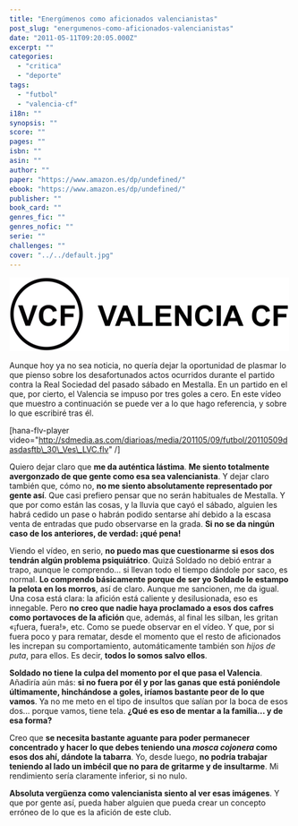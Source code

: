 ```yaml
---
title: "Energúmenos como aficionados valencianistas"
post_slug: "energumenos-como-aficionados-valencianistas"
date: "2011-05-11T09:20:05.000Z"
excerpt: ""
categories: 
  - "critica"
  - "deporte"
tags: 
  - "futbol"
  - "valencia-cf"
i18n: ""
synopsis: ""
score: ""
pages: ""
isbn: ""
asin: ""
author: ""
paper: "https://www.amazon.es/dp/undefined/"
ebook: "https://www.amazon.es/dp/undefined/"
publisher: ""
book_card: ""
genres_fic: ""
genres_nofic: ""
serie: ""
challenges: ""
cover: "../../default.jpg"
---
```


![](images/VCF-texto.png "VCF - Valencia CF")

Aunque hoy ya no sea noticia, no quería dejar la oportunidad de plasmar lo que pienso sobre los desafortunados actos ocurridos durante el partido contra la Real Sociedad del pasado sábado en Mestalla. En un partido en el que, por cierto, el Valencia se impuso por tres goles a cero. En este vídeo que muestro a continuación se puede ver a lo que hago referencia, y sobre lo que escribiré tras él.

\[hana-flv-player video="http://sdmedia.as.com/diarioas/media/201105/09/futbol/20110509dasdasftb\_30\_Ves\_LVC.flv" /\]

Quiero dejar claro que **me da auténtica lástima**. **Me siento totalmente avergonzado de que gente como esa sea valencianista**. Y dejar claro también que, cómo no, **no me siento absolutamente representado por gente así**. Que casi prefiero pensar que no serán habituales de Mestalla. Y que por como están las cosas, y la lluvia que cayó el sábado, alguien les habrá cedido un pase o habrán podido sentarse ahí debido a la escasa venta de entradas que pudo observarse en la grada. **Si no se da ningún caso de los anteriores, de verdad: ¡qué pena!**

Viendo el vídeo, en serio, **no puedo mas que cuestionarme si esos dos tendrán algún problema psiquiátrico**. Quizá Soldado no debió entrar a trapo, aunque le comprendo... si llevan todo el tiempo dándole por saco, es normal. **Lo comprendo básicamente porque de ser yo Soldado le estampo la pelota en los morros**, así de claro. Aunque me sancionen, me da igual. Una cosa está clara: la afición está caliente y desilusionada, eso es innegable. Pero **no creo que nadie haya proclamado a esos dos cafres como portavoces de la afición** que, además, al final les silban, les gritan «¡fuera, fuera!», etc. Como se puede observar en el vídeo. Y que, por si fuera poco y para rematar, desde el momento que el resto de aficionados les increpan su comportamiento, automáticamente también son _hijos de puta_, para ellos. Es decir, **todos lo somos salvo ellos**.

**Soldado no tiene la culpa del momento por el que pasa el Valencia**. Añadiría aún más: **si no fuera por él y por las ganas que está poniéndole últimamente, hinchándose a goles, iríamos bastante peor de lo que vamos**. Ya no me meto en el tipo de insultos que salían por la boca de esos dos... porque vamos, tiene tela. **¿Qué es eso de mentar a la familia... y de esa forma?**

Creo que **se necesita bastante aguante para poder permanecer concentrado y hacer lo que debes teniendo una _mosca cojonera_ como esos dos ahí, dándote la tabarra**. Yo, desde luego, **no podría trabajar teniendo al lado un imbécil que no para de gritarme y de insultarme**. Mi rendimiento sería claramente inferior, si no nulo.

**Absoluta vergüenza como valencianista siento al ver esas imágenes**. Y que por gente así, pueda haber alguien que pueda crear un concepto erróneo de lo que es la afición de este club.

